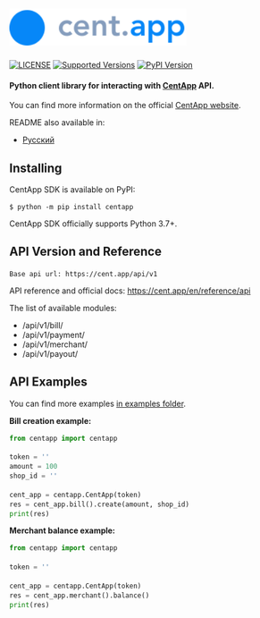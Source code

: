 # <img src="https://raw.githubusercontent.com/hteppl/centapp-sdk-python/master/docs/logo-main.svg" alt="logo-main" height="66">

[![LICENSE](https://img.shields.io/pypi/l/centapp)](https://pypi.org/project/centapp)
[![Supported Versions](https://img.shields.io/pypi/pyversions/requests.svg)](https://pypi.org/project/centapp)
[![PyPI Version](https://img.shields.io/pypi/v/centapp?color=%23e04f1f)](https://pypi.org/project/centapp)

#### Python client library for interacting with [CentApp](https://cent.app/) API.

You can find more information on the official [CentApp website](https://cent.app/).

README also available in:

- [Русский](https://github.com/hteppl/centapp-sdk-python/blob/master/docs/README_ru.md)

## Installing

CentApp SDK is available on PyPI:

```console
$ python -m pip install centapp
```

CentApp SDK officially supports Python 3.7+.

## API Version and Reference

`Base api url: https://cent.app/api/v1`

API reference and official docs: https://cent.app/en/reference/api

The list of available modules:

- /api/v1/bill/
- /api/v1/payment/
- /api/v1/merchant/
- /api/v1/payout/

## API Examples

You can find more examples [in examples folder](https://github.com/hteppl/centapp-sdk-python/tree/master/examples).

**Bill creation example:**

```python
from centapp import centapp

token = ''
amount = 100
shop_id = ''

cent_app = centapp.CentApp(token)
res = cent_app.bill().create(amount, shop_id)
print(res)
```

**Merchant balance example:**

```python
from centapp import centapp

token = ''

cent_app = centapp.CentApp(token)
res = cent_app.merchant().balance()
print(res)
```

